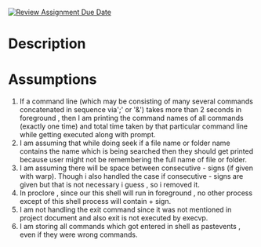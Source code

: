 [![Review Assignment Due Date](https://classroom.github.com/assets/deadline-readme-button-24ddc0f5d75046c5622901739e7c5dd533143b0c8e959d652212380cedb1ea36.svg)](https://classroom.github.com/a/76mHqLr5)
# Description

# Assumptions
1. If a command line (which may be consisting of many several commands concatenated in sequence via';' or '&') takes more than 2 seconds in foreground , then I am printing the command names of all commands (exactly one time) and total time taken by that particular command line while getting executed along with prompt.
2. I am assuming that while doing seek if a file name or folder name contains the name which is being searched then they should get printed because user might not be remembering the full name of file or folder.
3. I am assuming there will be space between consecutive - signs (if given with warp). Though i also handled the case if consecutive - signs are given but that is not necessary i guess , so i removed it.
4. In proclore , since our this shell will run in foreground , no other process except of this shell process will contain + sign. 
5. I am not handling the exit command since it was not mentioned in project document and also exit is not executed by execvp.
6. I am storing all commands which got entered in shell as pastevents , even if they were wrong commands.